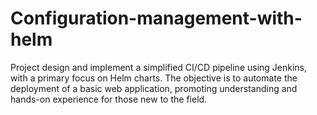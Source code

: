 # Configuration-management-with-helm
Project design and implement a simplified CI/CD pipeline using Jenkins, with a primary focus on Helm charts. The objective is to automate the deployment of a basic web application, promoting understanding and hands-on experience for those new to the field.
